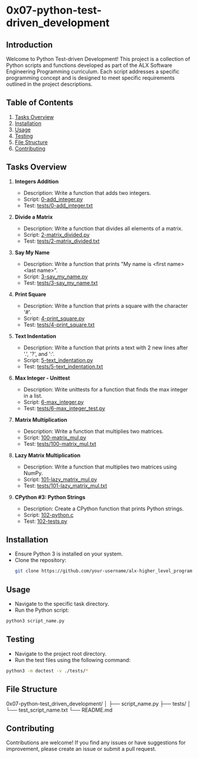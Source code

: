 # 0x07-python-test-driven_development

## Introduction

Welcome to Python Test-driven Development! This project is a collection of Python scripts and functions developed as part of the ALX Software Engineering Programming curriculum. Each script addresses a specific programming concept and is designed to meet specific requirements outlined in the project descriptions.

## Table of Contents

1. [Tasks Overview](#tasks-overview)
2. [Installation](#installation)
3. [Usage](#usage)
4. [Testing](#testing)
5. [File Structure](#file-structure)
6. [Contributing](#contributing)

## Tasks Overview

1. **Integers Addition**
   - Description: Write a function that adds two integers.
   - Script: [0-add_integer.py](./0x07-python-test_driven_development/0-add_integer.py)
   - Test: [tests/0-add_integer.txt](./0x07-python-test_driven_development/tests/0-add_integer.txt)

2. **Divide a Matrix**
   - Description: Write a function that divides all elements of a matrix.
   - Script: [2-matrix_divided.py](./0x07-python-test_driven_development/2-matrix_divided.py)
   - Test: [tests/2-matrix_divided.txt](./0x07-python-test_driven_development/tests/2-matrix_divided.txt)

3. **Say My Name**
   - Description: Write a function that prints "My name is \<first name\> \<last name\>".
   - Script: [3-say_my_name.py](./0x07-python-test_driven_development/3-say_my_name.py)
   - Test: [tests/3-say_my_name.txt](./0x07-python-test_driven_development/tests/3-say_my_name.txt)

4. **Print Square**
   - Description: Write a function that prints a square with the character '#'.
   - Script: [4-print_square.py](./0x07-python-test_driven_development/4-print_square.py)
   - Test: [tests/4-print_square.txt](./0x07-python-test_driven_development/tests/4-print_square.txt)

5. **Text Indentation**
   - Description: Write a function that prints a text with 2 new lines after '.', '?', and ':'.
   - Script: [5-text_indentation.py](./0x07-python-test_driven_development/5-text_indentation.py)
   - Test: [tests/5-text_indentation.txt](./0x07-python-test_driven_development/tests/5-text_indentation.txt)

6. **Max Integer - Unittest**
   - Description: Write unittests for a function that finds the max integer in a list.
   - Script: [6-max_integer.py](./0x07-python-test_driven_development/6-max_integer.py)
   - Test: [tests/6-max_integer_test.py](./0x07-python-test_driven_development/tests/6-max_integer_test.py)

7. **Matrix Multiplication**
   - Description: Write a function that multiplies two matrices.
   - Script: [100-matrix_mul.py](./0x07-python-test_driven_development/100-matrix_mul.py)
   - Test: [tests/100-matrix_mul.txt](./0x07-python-test_driven_development/tests/100-matrix_mul.txt)

8. **Lazy Matrix Multiplication**
   - Description: Write a function that multiplies two matrices using NumPy.
   - Script: [101-lazy_matrix_mul.py](./0x07-python-test_driven_development/101-lazy_matrix_mul.py)
   - Test: [tests/101-lazy_matrix_mul.txt](./0x07-python-test_driven_development/tests/101-lazy_matrix_mul.txt)

9. **CPython #3: Python Strings**
   - Description: Create a CPython function that prints Python strings.
   - Script: [102-python.c](./0x07-python-test_driven_development/102-python.c)
   - Test: [102-tests.py](./0x07-python-test_driven_development/102-tests.py)

## Installation

- Ensure Python 3 is installed on your system.
- Clone the repository:
  ```bash
  git clone https://github.com/your-username/alx-higher_level_programming.git
  ```

## Usage
- Navigate to the specific task directory.
- Run the Python script:
```bash
python3 script_name.py
```

## Testing
- Navigate to the project root directory.
- Run the test files using the following command:
```bash
python3 -m doctest -v ./tests/*
```
## File Structure
0x07-python-test_driven_development/
│
├── script_name.py
├── tests/
│   └── test_script_name.txt
└── README.md

## Contributing
Contributions are welcome! If you find any issues or have suggestions for improvement, please create an issue or submit a pull request.
